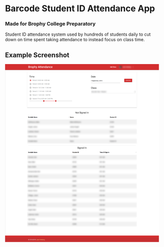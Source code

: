 # Barcode Student ID Attendance App
### Made for Brophy College Preparatory
Student ID attendance system used by hundreds of students daily to cut down on time spent taking attendance to instead focus on class time.

## Example Screenshot
![Example Image of Attendance System](https://github.com/JVenberg/AttendanceApp/raw/master/ExampleScreenshot.png)
